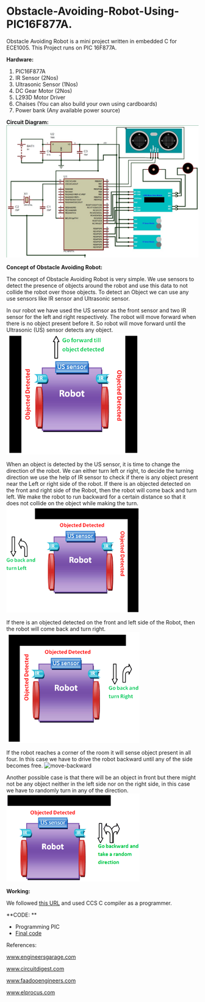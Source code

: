 # Obstacle-Avoiding-Robot-Using-PIC16F877A.
Obstacle Avoiding Robot is a mini project written in embedded C for ECE1005. 
This Project runs on PIC 16F877A.

**Hardware:**
1. PIC16F877A
2. IR Sensor (2Nos)
3. Ultrasonic Sensor (1Nos)
4. DC Gear Motor (2Nos)
5. L293D Motor Driver
6. Chaises (You can also build your own using cardboards)
7. Power bank (Any available power source)

**Circuit Diagram:**
![circuit](pics/circuit.jpg)

**Concept of Obstacle Avoiding Robot:**

The concept of Obstacle Avoiding Robot is very simple. We use sensors to detect the presence of objects around the robot and use this data to not collide the robot over those objects. To detect an Object we can use any use sensors like IR sensor and Ultrasonic sensor.

In our robot we have used the US sensor as the front sensor and two IR sensor for the left and right respectively. The robot will move forward when there is no object present before it. So robot will move forward until the Ultrasonic (US) sensor detects any object.
![move forward until](pics/move-forward.png)

When an object is detected by the US sensor, it is time to change the direction of the robot. We can either turn left or right, to decide the turning direction we use the help of IR sensor to check if there is any object present near the Left or right side of the robot.
If there is an objected detected on the front and right side of the Robot, then the robot will come back and turn left. We make the robot to run backward for a certain distance so that it does not collide on the object while making the turn.
![go back and turn left](pics/move-left.png)

If there is an objected detected on the front and left side of the Robot, then the robot will come back and turn right.
![turn right](pics/move-right.png)

If the robot reaches a corner of the room it will sense object present in all four. In this case we have to drive the robot backward until any of the side becomes free.
![move-backward](https://user-images.githubusercontent.com/35091051/60387017-efd7c280-9aba-11e9-83ca-2d8d7a412360.png)

Another possible case is that there will be an object in front but there might not be any object neither in the left side nor on the right side, in this case we have to randomly turn in any of the direction. 
![left or right](pics/move-left-or-right.png)

**Working:**

We followed [this URL](https://pic-microcontroller.com/ultrasonic-obstacle-avoiding-robot/) and used  CCS C compiler as a programmer.

**CODE: **

- Programming PIC
- [Final code](final_code.c)






















References:

www.engineersgarage.com

www.circuitdigest.com

www.faadooengineers.com

www.elprocus.com

